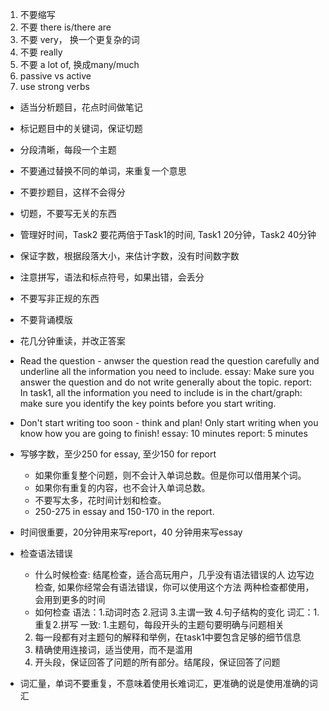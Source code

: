 1. 不要缩写
2. 不要 there is/there are
3. 不要 very， 换一个更复杂的词
4. 不要 really
5. 不要 a lot of, 换成many/much
6. passive vs active 
7. use strong verbs

- 适当分析题目，花点时间做笔记
- 标记题目中的关键词，保证切题
- 分段清晰，每段一个主题
- 不要通过替换不同的单词，来重复一个意思
- 不要抄题目，这样不会得分
- 切题，不要写无关的东西
- 管理好时间，Task2 要花两倍于Task1的时间, Task1 20分钟，Task2 40分钟
- 保证字数，根据段落大小，来估计字数，没有时间数字数
- 注意拼写，语法和标点符号，如果出错，会丢分
- 不要写非正规的东西
- 不要背诵模版
- 花几分钟重读，并改正答案


- Read the question - anwser the question
    read the question carefully and underline all the information you need to include.
    essay: Make sure you answer the question and do not write generally about the topic.
    report: In task1, all the information you need to include is in the chart/graph: 
    make sure you identify the key points before you start writing.

- Don't start writing too soon - think and plan!
    Only start writing when you know how you are going to finish!
    essay: 10 minutes
    report: 5 minutes

- 写够字数，至少250 for essay, 至少150 for report
    - 如果你重复整个问题，则不会计入单词总数。但是你可以借用某个词。
    - 如果你有重复的内容，也不会计入单词总数。
    - 不要写太多，花时间计划和检查。
    - 250-275 in essay and 150-170 in the report.
    
- 时间很重要，20分钟用来写report，40 分钟用来写essay
- 检查语法错误
    - 什么时候检查: 
    结尾检查，适合高玩用户，几乎没有语法错误的人 
    边写边检查, 如果你经常会有语法错误，你可以使用这个方法
    两种检查都使用，会用到更多的时间
    - 如何检查
    语法：1.动词时态 2.冠词 3.主谓一致 4.句子结构的变化
    词汇：1.重复2.拼写
    一致: 1.主题句，每段开头的主题句要明确与问题相关
     2. 每一段都有对主题句的解释和举例，在task1中要包含足够的细节信息
     3. 精确使用连接词，适当使用，而不是滥用
     4. 开头段，保证回答了问题的所有部分。结尾段，保证回答了问题

    

- 词汇量，单词不要重复，不意味着使用长难词汇，更准确的说是使用准确的词汇
